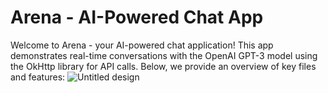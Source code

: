 # Arena - AI-Powered Chat App
Welcome to Arena - your AI-powered chat application! This app demonstrates real-time conversations with the OpenAI GPT-3 model using the OkHttp library for API calls. Below, we provide an overview of key files and features:
![Untitled design](https://user-images.githubusercontent.com/60041910/218378637-adf9bcbf-5c7e-4274-8491-1ebe2a28b396.gif)


